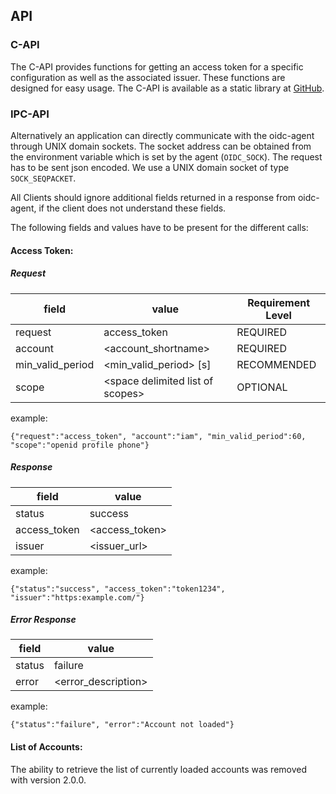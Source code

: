 ## API
### C-API
The C-API provides functions for getting an access token for a specific configuration as well as the
associated issuer. These functions are designed for easy usage. The C-API is available as a static library at [GitHub](https://github.com/indigo-dc/oidc-agent/releases).

### IPC-API
Alternatively an application can directly communicate with the oidc-agent through UNIX domain sockets. The socket address can be obtained from the environment variable which is set by the agent (```OIDC_SOCK```). The request has to be sent json encoded. We use a UNIX domain socket of type ```SOCK_SEQPACKET```.

All Clients should ignore additional fields returned in a response from
oidc-agent, if the client does not understand these fields.

The following fields and values have to be present for the different calls:

#### Access Token:
##### Request
| field            | value                            | Requirement Level |
|------------------|----------------------------------|-------------------|
| request          | access_token                     | REQUIRED          |
| account          | \<account_shortname\>              | REQUIRED          |
| min_valid_period | \<min_valid_period\> [s]           | RECOMMENDED       |
| scope            | \<space delimited list of scopes\> | OPTIONAL          |

example:
```
{"request":"access_token", "account":"iam", "min_valid_period":60,
"scope":"openid profile phone"}
```

##### Response
| field        | value          |
|--------------|----------------|
| status       | success        |
| access_token | \<access_token\> |
| issuer       | \<issuer_url\> |

example:
```
{"status":"success", "access_token":"token1234", "issuer":"https:example.com/"}
```

##### Error Response
| field  | value               |
|--------|---------------------|
| status | failure             |
| error  | \<error_description\> |

example:
```
{"status":"failure", "error":"Account not loaded"}
```

#### List of Accounts:
The ability to retrieve the list of currently loaded accounts was removed with version 2.0.0.


